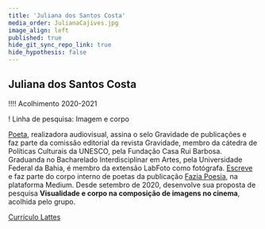 ```yaml
---
title: 'Juliana dos Santos Costa'
media_order: JulianaCajives.jpg
image_align: left
published: true
hide_git_sync_repo_link: true
hide_hypothesis: false
---
```


## Juliana dos Santos Costa

!!!! Acolhimento 2020-2021

! Linha de pesquisa: Imagem e corpo

[Poeta](https://medium.com/@cajives), realizadora audiovisual, assina o selo Gravidade de publicações e faz parte da comissão editorial da revista Gravidade, membro da cátedra de Políticas Culturais da UNESCO, pela Fundação Casa Rui Barbosa. Graduanda no Bacharelado Interdisciplinar em Artes, pela Universidade Federal da Bahia, é membro da extensão LabFoto como fotógrafa. [Escreve](https://medium.com/@cajives) e faz parte do corpo interno de poetas da publicação [Fazia Poesia](https://faziapoesia.com.br/), na plataforma Medium. Desde setembro de 2020, desenvolve sua proposta de pesquisa **Visualidade e corpo na composição de imagens no cinema**, acolhida pelo grupo.

[Currículo Lattes](http://lattes.cnpq.br/5287235873926351?classes=btn,btn-primary,btn-lg)